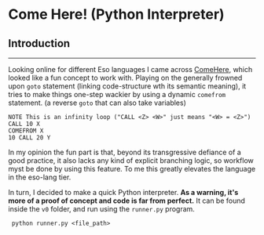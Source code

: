 # Come Here! (Python Interpreter)

## Introduction 

----

Looking online for different Eso languages I came across 
[ComeHere](https://wwwep.stewartsplace.org.uk/languages/comehere/), which looked like a fun concept to work with. 
Playing on the generally frowned upon `goto` statement (linking code-structure wth its semantic meaning), it tries
to make things one-step wackier by using a dynamic `comefrom` statement. (a reverse `goto` that can also take variables)


    NOTE This is an infinity loop ("CALL <Z> <W>" just means "<W> = <Z>")
    CALL 10 X    
    COMEFROM X 
    10 CALL 20 Y 

In my opinion the fun part is that, beyond its transgressive defiance of a good practice, it also lacks any kind of 
explicit branching logic, so workflow myst be done by using this feature. To me this greatly elevates the language in
the eso-lang tier.

In turn, I decided to make a quick Python interpreter. **As a warning, it's more of a proof of concept and code is far
from perfect.** It can be found inside the `v0` folder, and run using the `runner.py` program.

     python runner.py <file_path>

